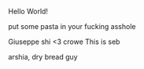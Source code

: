 Hello World!

put some pasta in your fucking asshole

Giuseppe
shi <3 crowe
This is seb

arshia, dry bread guy
